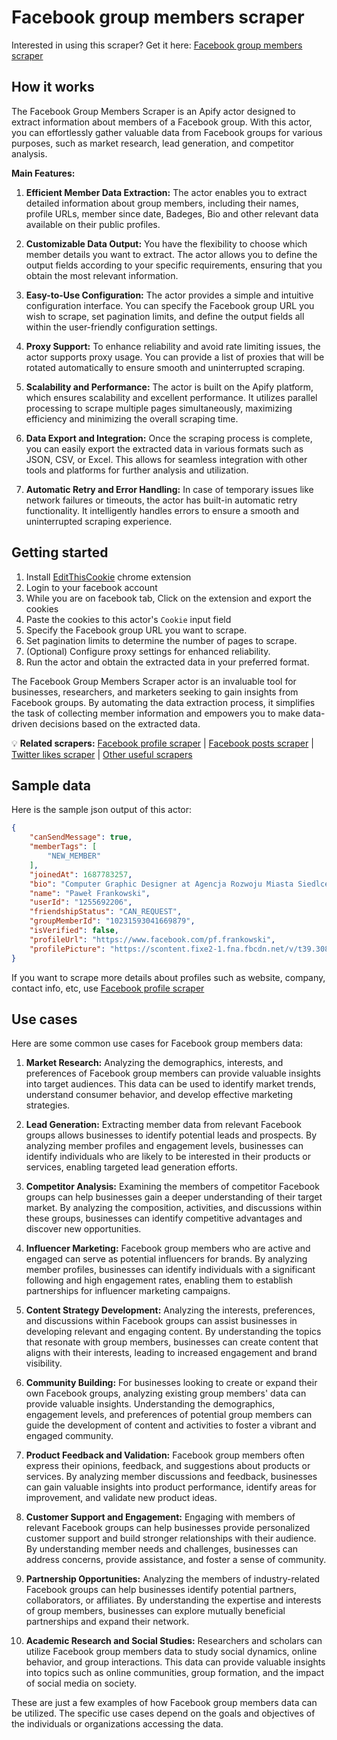# Facebook group members scraper
Interested in using this scraper? Get it here: [Facebook group members scraper](https://apify.com/curious_coder/facebook-group-member-scraper)
## How it works

The Facebook Group Members Scraper is an Apify actor designed to extract information about members of a Facebook group. With this actor, you can effortlessly gather valuable data from Facebook groups for various purposes, such as market research, lead generation, and competitor analysis.

**Main Features:**

1. **Efficient Member Data Extraction:** The actor enables you to extract detailed information about group members, including their names, profile URLs, member since date, Badeges, Bio and other relevant data available on their public profiles.

2. **Customizable Data Output:** You have the flexibility to choose which member details you want to extract. The actor allows you to define the output fields according to your specific requirements, ensuring that you obtain the most relevant information.

3. **Easy-to-Use Configuration:** The actor provides a simple and intuitive configuration interface. You can specify the Facebook group URL you wish to scrape, set pagination limits, and define the output fields all within the user-friendly configuration settings.

4. **Proxy Support:** To enhance reliability and avoid rate limiting issues, the actor supports proxy usage. You can provide a list of proxies that will be rotated automatically to ensure smooth and uninterrupted scraping.

5. **Scalability and Performance:** The actor is built on the Apify platform, which ensures scalability and excellent performance. It utilizes parallel processing to scrape multiple pages simultaneously, maximizing efficiency and minimizing the overall scraping time.

6. **Data Export and Integration:** Once the scraping process is complete, you can easily export the extracted data in various formats such as JSON, CSV, or Excel. This allows for seamless integration with other tools and platforms for further analysis and utilization.

7. **Automatic Retry and Error Handling:** In case of temporary issues like network failures or timeouts, the actor has built-in automatic retry functionality. It intelligently handles errors to ensure a smooth and uninterrupted scraping experience.

## Getting started

1. Install [EditThisCookie](https://chrome.google.com/webstore/detail/editthiscookie/fngmhnnpilhplaeedifhccceomclgfbg) chrome extension 
2. Login to your facebook account
3. While you are on facebook tab, Click on the extension and export the cookies 
4. Paste the cookies to this actor's `Cookie` input field
5. Specify the Facebook group URL you want to scrape.
6. Set pagination limits to determine the number of pages to scrape.
7. (Optional) Configure proxy settings for enhanced reliability.
8. Run the actor and obtain the extracted data in your preferred format.

The Facebook Group Members Scraper actor is an invaluable tool for businesses, researchers, and marketers seeking to gain insights from Facebook groups. By automating the data extraction process, it simplifies the task of collecting member information and empowers you to make data-driven decisions based on the extracted data.

💡 **Related scrapers:** [Facebook profile scraper](https://apify.com/curious_coder/facebook-profile-scraper) | [Facebook posts scraper](https://apify.com/curious_coder/facebook-post-scraper) | [Twitter likes scraper](https://apify.com/curious_coder/twitter-likes-scraper) | [Other useful scrapers](https://apify.com/curious_coder)

## Sample data

Here is the sample json output of this actor:

```json
{
	"canSendMessage": true,
	"memberTags": [
		"NEW_MEMBER"
	],
	"joinedAt": 1687783257,
	"bio": "Computer Graphic Designer at Agencja Rozwoju Miasta Siedlce Sp. z o.o.",
	"name": "Paweł Frankowski",
	"userId": "1255692206",
	"friendshipStatus": "CAN_REQUEST",
	"groupMemberId": "10231593041669879",
	"isVerified": false,
	"profileUrl": "https://www.facebook.com/pf.frankowski",
	"profilePicture": "https://scontent.fixe2-1.fna.fbcdn.net/v/t39.30808-1/277169822_10228513046911935_5588196689302075415_n.jpg?stp=c15.0.60.60a_cp0_dst-jpg_p60x60&_nc_cat=105&cb=99be929b-59f725be&ccb=1-7&_nc_sid=7206a8&_nc_ohc=PmLjfK-voKMAX8kynK0&_nc_ht=scontent.fixe2-1.fna&oh=00_AfAKVRHuVlLMJfHi9qWNzf6hptvsqHdnFf-MyJ248-lkFg&oe=649DD60F"
}

```

If you want to scrape more details about profiles such as website, company, contact info, etc, use [Facebook profile scraper](https://apify.com/curious_coder/facebook-profile-scraper)

## Use cases

Here are some common use cases for Facebook group members data:

1. **Market Research:** Analyzing the demographics, interests, and preferences of Facebook group members can provide valuable insights into target audiences. This data can be used to identify market trends, understand consumer behavior, and develop effective marketing strategies.

2. **Lead Generation:** Extracting member data from relevant Facebook groups allows businesses to identify potential leads and prospects. By analyzing member profiles and engagement levels, businesses can identify individuals who are likely to be interested in their products or services, enabling targeted lead generation efforts.

3. **Competitor Analysis:** Examining the members of competitor Facebook groups can help businesses gain a deeper understanding of their target market. By analyzing the composition, activities, and discussions within these groups, businesses can identify competitive advantages and discover new opportunities.

4. **Influencer Marketing:** Facebook group members who are active and engaged can serve as potential influencers for brands. By analyzing member profiles, businesses can identify individuals with a significant following and high engagement rates, enabling them to establish partnerships for influencer marketing campaigns.

5. **Content Strategy Development:** Analyzing the interests, preferences, and discussions within Facebook groups can assist businesses in developing relevant and engaging content. By understanding the topics that resonate with group members, businesses can create content that aligns with their interests, leading to increased engagement and brand visibility.

6. **Community Building:** For businesses looking to create or expand their own Facebook groups, analyzing existing group members' data can provide valuable insights. Understanding the demographics, engagement levels, and preferences of potential group members can guide the development of content and activities to foster a vibrant and engaged community.

7. **Product Feedback and Validation:** Facebook group members often express their opinions, feedback, and suggestions about products or services. By analyzing member discussions and feedback, businesses can gain valuable insights into product performance, identify areas for improvement, and validate new product ideas.

8. **Customer Support and Engagement:** Engaging with members of relevant Facebook groups can help businesses provide personalized customer support and build stronger relationships with their audience. By understanding member needs and challenges, businesses can address concerns, provide assistance, and foster a sense of community.

9. **Partnership Opportunities:** Analyzing the members of industry-related Facebook groups can help businesses identify potential partners, collaborators, or affiliates. By understanding the expertise and interests of group members, businesses can explore mutually beneficial partnerships and expand their network.

10. **Academic Research and Social Studies:** Researchers and scholars can utilize Facebook group members data to study social dynamics, online behavior, and group interactions. This data can provide valuable insights into topics such as online communities, group formation, and the impact of social media on society.

These are just a few examples of how Facebook group members data can be utilized. The specific use cases depend on the goals and objectives of the individuals or organizations accessing the data.
